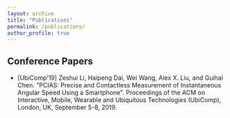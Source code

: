 ```yaml
---
layout: archive
title: "Publications"
permalink: /publications/
author_profile: true
---
```


Conference Papers
---
* [UbiComp'19] Zeshui Li, Haipeng Dai, Wei Wang, Alex X. Liu, and Guihai Chen. "PCIAS: Precise and Contactless Measurement of Instantaneous Angular Speed Using a Smartphone". Proceedings of the ACM on Interactive, Mobile, Wearable and Ubiquitous Technologies (UbiComp), London, UK, September 5-8, 2019.
